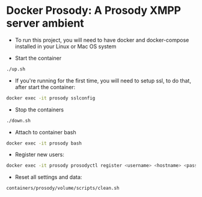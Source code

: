 # Docker Prosody: A Prosody XMPP server ambient

* To run this project, you will need to have docker and docker-compose installed in your Linux or Mac OS system

* Start the container

```bash
./up.sh
```

* If you're running for the first time, you will need to setup ssl, to do that, after start the container:

```bash
docker exec -it prosody sslconfig
```

* Stop the containers
```bash
./down.sh
```

* Attach to container bash
```bash
docker exec -it prosody bash
```

* Register new users:

```bash
docker exec -it prosody prosodyctl register <username> <hostname> <password>
```

* Reset all settings and data:

```bash
containers/prosody/volume/scripts/clean.sh
```